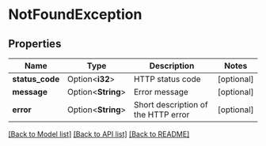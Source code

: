 # NotFoundException

## Properties

Name | Type | Description | Notes
------------ | ------------- | ------------- | -------------
**status_code** | Option<**i32**> | HTTP status code | [optional]
**message** | Option<**String**> | Error message | [optional]
**error** | Option<**String**> | Short description of the HTTP error | [optional]

[[Back to Model list]](../README.md#documentation-for-models) [[Back to API list]](../README.md#documentation-for-api-endpoints) [[Back to README]](../README.md)


